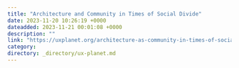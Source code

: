 ```yaml
---
title: "Architecture and Community in Times of Social Divide"
date: 2023-11-20 10:26:19 +0000
dateadded: 2023-11-21 00:01:08 +0000
description: ""
link: "https://uxplanet.org/architecture-as-community-in-times-of-social-divide-472530855e47?source=rss----819cc2aaeee0---4"
category:
directory: _directory/ux-planet.md
---
```


